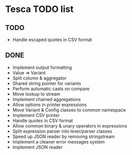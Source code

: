 Tesca TODO list
===============

TODO
----

- Handle escaped quotes in CSV format

DONE
----

- Implement output formatting
- Value => Variant
- Split column & aggregator
- Shared string pointer for variants
- Perform automatic casts on compare
- Move lookup to stream
- Implement chained aggregations
- Allow options in printer expressions
- Move Variant & Config classes to common namespace
- Implement CSV printer
- Handle quotes in CSV format
- Allow common binary & unary operators in expressions
- Split expression parser into lexer/parser classes
- Speed up JSON reader by removing stringstream
- Implement a cleaner error messages system
- Implement JSON reader
